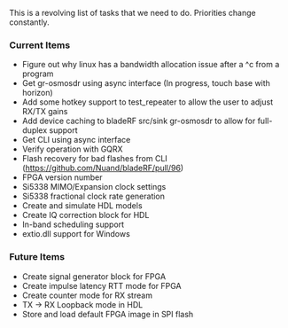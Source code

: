 This is a revolving list of tasks that we need to do.  Priorities change constantly.

### Current Items ###
- Figure out why linux has a bandwidth allocation issue after a ^c from a program
- Get gr-osmosdr using async interface (In progress, touch base with horizon)
- Add some hotkey support to test_repeater to allow the user to adjust RX/TX gains
- Add device caching to bladeRF src/sink gr-osmosdr to allow for full-duplex support
- Get CLI using async interface
- Verify operation with GQRX
- Flash recovery for bad flashes from CLI (https://github.com/Nuand/bladeRF/pull/96)
- FPGA version number
- Si5338 MIMO/Expansion clock settings
- Si5338 fractional clock rate generation
- Create and simulate HDL models
- Create IQ correction block for HDL
- In-band scheduling support
- extio.dll support for Windows

### Future Items ###
- Create signal generator block for FPGA
- Create impulse latency RTT mode for FPGA
- Create counter mode for RX stream
- TX -> RX Loopback mode in HDL
- Store and load default FPGA image in SPI flash